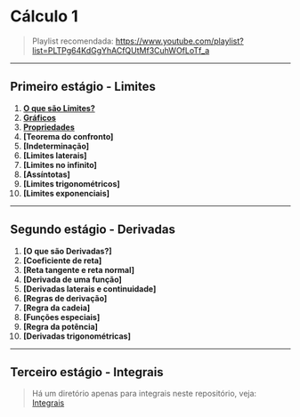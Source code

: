 # Cálculo 1

> Playlist recomendada: https://www.youtube.com/playlist?list=PLTPg64KdGgYhACfQUtMf3CuhWOfLoTf_a

---
## Primeiro estágio - Limites

1. **[O que são Limites?](teoria/definicaoLimites.md)**
2. **[Gráficos](teoria/limitesGraficos.md)**
3. **[Propriedades](teoria/propriedadesLimites.md)**
4. **[Teorema do confronto]**
5. **[Indeterminação]**
6. **[Limites laterais]**
7. **[Limites no infinito]**
8. **[Assíntotas]**
9. **[Limites trigonométricos]**
10. **[Limites exponenciais]**

---
## Segundo estágio - Derivadas

1. **[O que são Derivadas?]**
2. **[Coeficiente de reta]**
3. **[Reta tangente e reta normal]**
4. **[Derivada de uma função]**
5. **[Derivadas laterais e continuidade]**
6. **[Regras de derivação]**
7. **[Regra da cadeia]**
8. **[Funções especiais]**
9. **[Regra da potência]**
10. **[Derivadas trigonométricas]**

---
## Terceiro estágio - Integrais

> Há um diretório apenas para integrais neste repositório, veja:<br>
[Integrais](https://github.com/joao-pedro-angelo/AventurasPi/tree/main/integrais)
